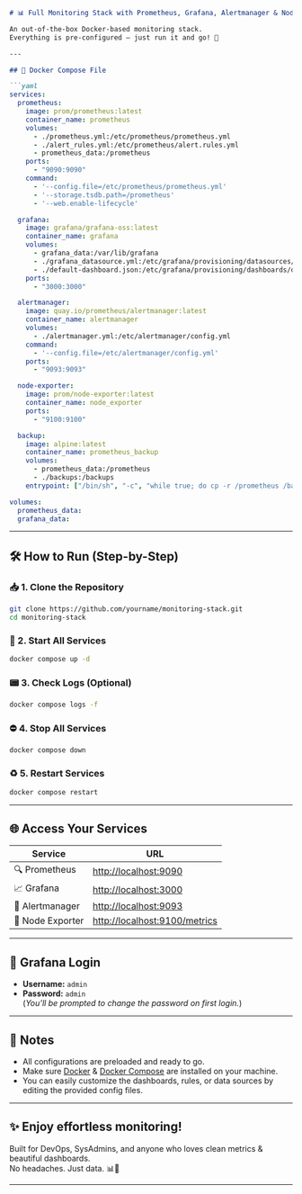 
```markdown
# 📊 Full Monitoring Stack with Prometheus, Grafana, Alertmanager & Node Exporter

An out-of-the-box Docker-based monitoring stack.  
Everything is pre-configured — just run it and go! 🚀

---

## 🧾 Docker Compose File

```yaml
services:
  prometheus:
    image: prom/prometheus:latest
    container_name: prometheus
    volumes:
      - ./prometheus.yml:/etc/prometheus/prometheus.yml
      - ./alert_rules.yml:/etc/prometheus/alert.rules.yml
      - prometheus_data:/prometheus
    ports:
      - "9090:9090"
    command:
      - '--config.file=/etc/prometheus/prometheus.yml'
      - '--storage.tsdb.path=/prometheus'
      - '--web.enable-lifecycle'

  grafana:
    image: grafana/grafana-oss:latest
    container_name: grafana
    volumes:
      - grafana_data:/var/lib/grafana
      - ./grafana_datasource.yml:/etc/grafana/provisioning/datasources/datasource.yml
      - ./default-dashboard.json:/etc/grafana/provisioning/dashboards/default-dashboard.json
    ports:
      - "3000:3000"

  alertmanager:
    image: quay.io/prometheus/alertmanager:latest
    container_name: alertmanager
    volumes:
      - ./alertmanager.yml:/etc/alertmanager/config.yml
    command:
      - '--config.file=/etc/alertmanager/config.yml'
    ports:
      - "9093:9093"

  node-exporter:
    image: prom/node-exporter:latest
    container_name: node_exporter
    ports:
      - "9100:9100"

  backup:
    image: alpine:latest
    container_name: prometheus_backup
    volumes:
      - prometheus_data:/prometheus
      - ./backups:/backups
    entrypoint: ["/bin/sh", "-c", "while true; do cp -r /prometheus /backups/$(date +%Y%m%d_%H%M%S); sleep 86400; done"]

volumes:
  prometheus_data:
  grafana_data:
```

---

## 🛠️ How to Run (Step-by-Step)

### 📥 1. Clone the Repository
```bash
git clone https://github.com/yourname/monitoring-stack.git
cd monitoring-stack
```

### 🚀 2. Start All Services
```bash
docker compose up -d
```

### 📟 3. Check Logs (Optional)
```bash
docker compose logs -f
```

### ⛔ 4. Stop All Services
```bash
docker compose down
```

### ♻️ 5. Restart Services
```bash
docker compose restart
```

---

## 🌐 Access Your Services

| Service        | URL                                |
|----------------|-------------------------------------|
| 🔍 Prometheus   | [http://localhost:9090](http://localhost:9090) |
| 📈 Grafana      | [http://localhost:3000](http://localhost:3000) |
| 🚨 Alertmanager | [http://localhost:9093](http://localhost:9093) |
| 🧠 Node Exporter| [http://localhost:9100/metrics](http://localhost:9100/metrics) |

---

## 🔐 Grafana Login

- **Username:** `admin`  
- **Password:** `admin`  
(*You’ll be prompted to change the password on first login.*)

---

## 🧠 Notes

- All configurations are preloaded and ready to go.
- Make sure [Docker](https://www.docker.com/) & [Docker Compose](https://docs.docker.com/compose/) are installed on your machine.
- You can easily customize the dashboards, rules, or data sources by editing the provided config files.

---

## ✨ Enjoy effortless monitoring!

Built for DevOps, SysAdmins, and anyone who loves clean metrics & beautiful dashboards.  
No headaches. Just data. 📊💚

---

